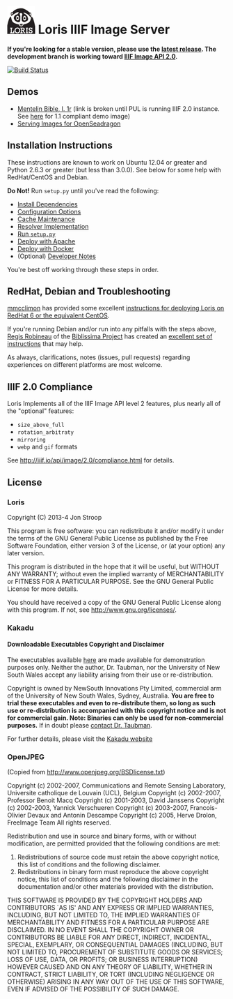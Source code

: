 ![loris icon](www/icons/loris-icon-name.png?raw=true) Loris IIIF Image Server
=============================================================================

__If you're looking for a stable version, please use the [latest release](https://github.com/pulibrary/loris/releases/tag/1.2.2). The development branch is working toward [IIIF Image API 2.0](http://iiif.io/api/image/2.0/).__

[![Build Status](https://travis-ci.org/pulibrary/loris.png)](https://travis-ci.org/pulibrary/loris.png)

Demos
-----
 * [Mentelin Bible, l. 1r](http://libimages.princeton.edu/loris/pudl0001%2F5138415%2F00000011.jp2/full/full/0/default.jpg) (link is broken until PUL is running IIIF 2.0 instance. See [here](http://libimages.princeton.edu/loris/pudl0001%2F5138415%2F00000011.jp2/full/full/0/native.jpg) for 1.1 compliant demo image)
 * [Serving Images for OpenSeadragon](http://libimages.princeton.edu/osd-demo)

Installation Instructions
-------------------------
These instructions are known to work on Ubuntu 12.04 or greater and Python 2.6.3 or greater (but less than 3.0.0). See below for some help with RedHat/CentOS and Debian.

**Do Not!** Run `setup.py` until you've read the following:

 * [Install Dependencies](doc/dependencies.md)
 * [Configuration Options](doc/configuration.md)
 * [Cache Maintenance](doc/cache_maintenance.md)
 * [Resolver Implementation](doc/resolver.md)
 * [Run `setup.py`](doc/setup.md)
 * [Deploy with Apache](doc/apache.md)
 * [Deploy with Docker](docker/README.md)
 * (Optional) [Developer Notes](doc/develop.md)

You're best off working through these steps in order.


RedHat, Debian and Troubleshooting
---------------------------------
[mmcclimon](https://github.com/mmcclimon) has provided some excellent [instructions for deploying Loris on RedHat 6 or the equivalent CentOS](doc/redhat-install.md). 

If you're running Debian and/or run into any pitfalls with the steps above, [Regis Robineau](https://github.com/regisrob) of the [Biblissima Project](http://www.biblissima-condorcet.fr/) has created an [excellent set of instructions](http://doc.biblissima-condorcet.fr/loris-setup-guide-ubuntu-debian) that may help.

As always, clarifications, notes (issues, pull requests) regarding experiences on different platforms are most welcome.

IIIF 2.0 Compliance
-------------------
Loris Implements all of the IIIF Image API level 2 features, plus nearly all of the "optional" features:

 * `size_above_full`
 * `rotation_arbitraty`
 * `mirroring`
 * `webp` and `gif` formats 
 
See http://iiif.io/api/image/2.0/compliance.html for details.

License
-------
### Loris
Copyright (C) 2013-4 Jon Stroop

This program is free software: you can redistribute it and/or modify it 
under the terms of the GNU General Public License as published by the Free 
Software Foundation, either version 3 of the License, or (at your option) 
any later version.

This program is distributed in the hope that it will be useful, but WITHOUT 
ANY WARRANTY; without even the implied warranty of MERCHANTABILITY or 
FITNESS FOR A PARTICULAR PURPOSE. See the GNU General Public License for 
more details.

You should have received a copy of the GNU General Public License along 
with this program. If not, see <http://www.gnu.org/licenses/>.

### Kakadu
#### Downloadable Executables Copyright and Disclaimer

The executables available [here](http://www.kakadusoftware.com/index.php?option=com_content&task=view&id=26&Itemid=22) are made available for demonstration purposes only. Neither the author, Dr. Taubman, nor the University of New South Wales accept any liability arising from their use or re-distribution.

Copyright is owned by NewSouth Innovations Pty Limited, commercial arm of the University of New South Wales, Sydney, Australia. **You are free to trial these executables and even to re-distribute them, so long as such use or re-distribution is accompanied with this copyright notice and is not for commercial gain. Note: Binaries can only be used for non-commercial purposes.** If in doubt please [contact Dr. Taubman](http://www.kakadusoftware.com/index.php?option=com_content&task=blogcategory&id=8&Itemid=14).

For further details, please visit the [Kakadu website](http://www.kakadusoftware.com/)

### OpenJPEG

(Copied from http://www.openjpeg.org/BSDlicense.txt)

Copyright (c) 2002-2007, Communications and Remote Sensing Laboratory, Universite catholique de Louvain (UCL), Belgium
Copyright (c) 2002-2007, Professor Benoit Macq
Copyright (c) 2001-2003, David Janssens
Copyright (c) 2002-2003, Yannick Verschueren
Copyright (c) 2003-2007, Francois-Olivier Devaux and Antonin Descampe
Copyright (c) 2005, Herve Drolon, FreeImage Team
All rights reserved.

Redistribution and use in source and binary forms, with or without
modification, are permitted provided that the following conditions
are met:

 1. Redistributions of source code must retain the above copyright
    notice, this list of conditions and the following disclaimer.
 2. Redistributions in binary form must reproduce the above copyright
    notice, this list of conditions and the following disclaimer in the
    documentation and/or other materials provided with the distribution.

THIS SOFTWARE IS PROVIDED BY THE COPYRIGHT HOLDERS AND CONTRIBUTORS `AS IS'
AND ANY EXPRESS OR IMPLIED WARRANTIES, INCLUDING, BUT NOT LIMITED TO, THE
IMPLIED WARRANTIES OF MERCHANTABILITY AND FITNESS FOR A PARTICULAR PURPOSE
ARE DISCLAIMED.  IN NO EVENT SHALL THE COPYRIGHT OWNER OR CONTRIBUTORS BE
LIABLE FOR ANY DIRECT, INDIRECT, INCIDENTAL, SPECIAL, EXEMPLARY, OR
CONSEQUENTIAL DAMAGES (INCLUDING, BUT NOT LIMITED TO, PROCUREMENT OF
SUBSTITUTE GOODS OR SERVICES; LOSS OF USE, DATA, OR PROFITS; OR BUSINESS
INTERRUPTION) HOWEVER CAUSED AND ON ANY THEORY OF LIABILITY, WHETHER IN
CONTRACT, STRICT LIABILITY, OR TORT (INCLUDING NEGLIGENCE OR OTHERWISE)
ARISING IN ANY WAY OUT OF THE USE OF THIS SOFTWARE, EVEN IF ADVISED OF THE
POSSIBILITY OF SUCH DAMAGE.


